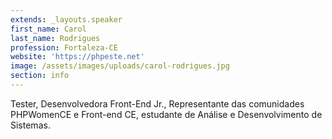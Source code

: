 ```yaml
---
extends: _layouts.speaker
first_name: Carol
last_name: Rodrigues
profession: Fortaleza-CE
website: 'https://phpeste.net'
image: /assets/images/uploads/carol-rodrigues.jpg
section: info
---
```

Tester, Desenvolvedora Front-End Jr., Representante das comunidades PHPWomenCE e Front-end CE, estudante de Análise e Desenvolvimento de Sistemas.
